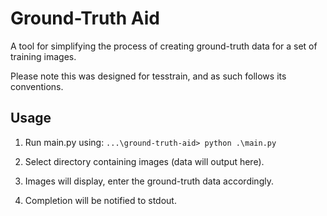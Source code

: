 # Ground-Truth Aid
A tool for simplifying the process of creating ground-truth data for a set of training images.

Please note this was designed for tesstrain, and as such follows its conventions.

## Usage
1.  Run main.py using: `...\ground-truth-aid> python .\main.py`

3. Select directory containing images (data will output here).

4. Images will display, enter the ground-truth data accordingly.

5. Completion will be notified to stdout.
